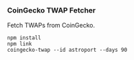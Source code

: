 ### CoinGecko TWAP Fetcher

Fetch TWAPs from CoinGecko.

    npm install
    npm link
    coingecko-twap --id astroport --days 90